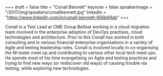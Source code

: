+++
draft = false
title = "Conall Bennett"
keynote = false
speakerimage = "/2017/img/speakers/conallbennett.jpg"
linkedin = "https://www.linkedin.com/in/conall-bennett-956b69ab"
+++

Conall is a Test Lead at CME Group Belfast working in a cloud migration team involved in the enterprise adoption of DevOps practises, cloud technologies and architecture. Prior to this Conall has worked in both consulting and in various financial enterprise organisations in a variety of Agile and testing leadership roles. Conall is involved locally in co-organising the NI tester meet up and contributing to various other local tech meet ups. He spends most of his time evangelising on Agile and testing practices and trying to find new ways (or rediscover old ways) of causing trouble via testing, while exploring new technologies.